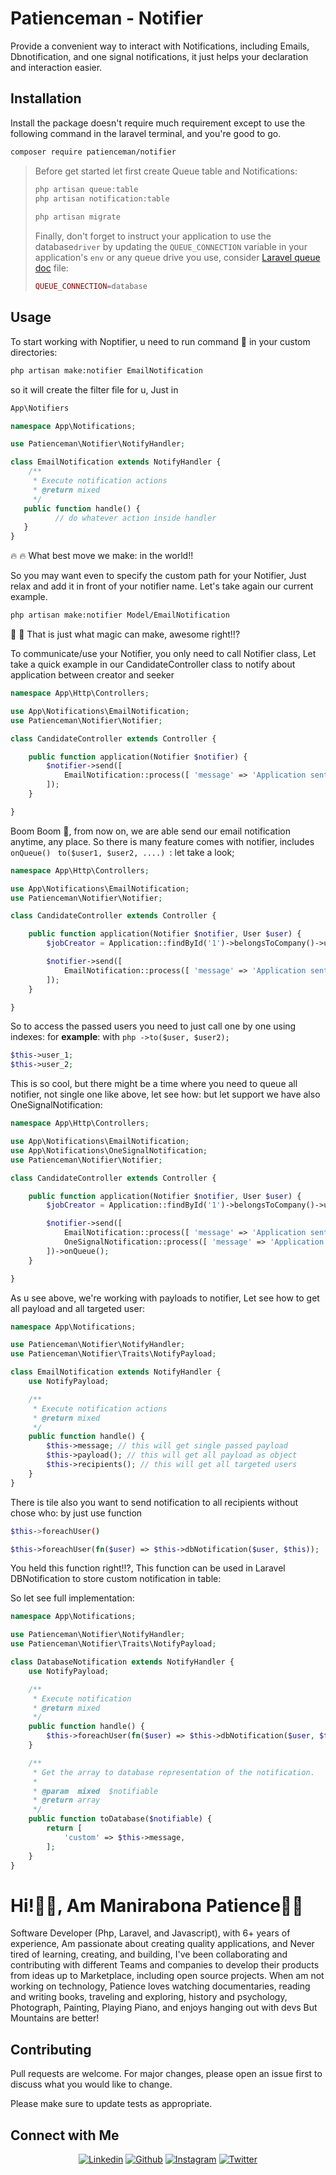 # Patienceman - Notifier

Provide a convenient way to interact with Notifications, including Emails, Dbnotification, and one signal notifications,
it just helps your declaration and interaction easier.

## Installation

Install the package doesn't require much requirement except to use the following command in the laravel terminal,  and you're good to go.

```bash
composer require patienceman/notifier
```

> Before get started let first create Queue table and Notifications:
> ```bash 
> php artisan queue:table
> php artisan notification:table
>  
> php artisan migrate
> ```
> 
> Finally, don't forget to instruct your application to use the database```driver``` by updating the ```QUEUE_CONNECTION``` variable in your application's ```env``` or any queue drive you use, consider [Laravel queue doc](https://laravel.com/docs/8.x/queues) file:
> ```php 
> QUEUE_CONNECTION=database 
> ```

## Usage

To start working with Noptifier,  u need to run command :tada: 
in your custom directories:

```bash
php artisan make:notifier EmailNotification
```
so it will create the filter file for u, Just in 
```php 
App\Notifiers
```

```PHP
namespace App\Notifications;

use Patienceman\Notifier\NotifyHandler;

class EmailNotification extends NotifyHandler {
    /**
     * Execute notification actions
     * @return mixed
     */
   public function handle() {
          // do whatever action inside handler
   }
}
```
:fire: :fire: What best move we make: in the world!!

So you may want even to specify the custom path for your Notifier, Just relax and add it in front of your notifier name.
Let's take again our current example.

```bash
php artisan make:notifier Model/EmailNotification
```
:wave: :wave: That is just what magic can make, awesome right!!?

To communicate/use your Notifier, you only need to call Notifier class, 
Let take a quick example in our CandidateController class to notify about application between creator and seeker

```PHP
namespace App\Http\Controllers;

use App\Notifications\EmailNotification;
use Patienceman\Notifier\Notifier;

class CandidateController extends Controller {

    public function application(Notifier $notifier) {
        $notifier->send([
            EmailNotification::process([ 'message' => 'Application sent to job sent' ]),
        ]);
    }

}
```
Boom Boom 🎉, from now on, we are able send our email notification anytime, any place.
So there is many feature comes with notifier, includes ```onQueue() ``` ```to($user1, $user2, ....) ```: let take a look;

```PHP
namespace App\Http\Controllers;

use App\Notifications\EmailNotification;
use Patienceman\Notifier\Notifier;

class CandidateController extends Controller {

    public function application(Notifier $notifier, User $user) {
        $jobCreator = Application::findById('1')->belongsToCompany()->user_id;

        $notifier->send([
            EmailNotification::process([ 'message' => 'Application sent to job sent' ])->to($user, $jobCreator)->onQueue(),
        ]);
    }

}
```
So to access the passed users you need to just call one by one using indexes: for **example**:
with ```php ->to($user, $user2); ```
```PHP
$this->user_1;
$this->user_2;
```

This is so cool, but there might be a time where you need to queue all notifier, not single one like above, let see how:
but let support we have also OneSignalNotification: 

```PHP
namespace App\Http\Controllers;

use App\Notifications\EmailNotification;
use App\Notifications\OneSignalNotification;
use Patienceman\Notifier\Notifier;

class CandidateController extends Controller {

    public function application(Notifier $notifier, User $user) {
        $jobCreator = Application::findById('1')->belongsToCompany()->user_id;

        $notifier->send([
            EmailNotification::process([ 'message' => 'Application sent to job sent' ])->to($user, $jobCreator),
            OneSignalNotification::process([ 'message' => 'Application sent to job sent' ])->to($user),
        ])->onQueue();
    }

}
```
As u see above, we're working with payloads to notifier, Let see how to get all payload and all targeted user:

```PHP
namespace App\Notifications;

use Patienceman\Notifier\NotifyHandler;
use Patienceman\Notifier\Traits\NotifyPayload;

class EmailNotification extends NotifyHandler {
    use NotifyPayload;

    /**
     * Execute notification actions
     * @return mixed
     */
    public function handle() {
        $this->message; // this will get single passed payload
        $this->payload(); // this will get all payload as object
        $this->recipients(); // this will get all targeted users
    }
}
```
There is tile also you want to send notification to all recipients without chose who: by just use function 
```bash 
$this->foreachUser() 
```
```PHP 
$this->foreachUser(fn($user) => $this->dbNotification($user, $this)); 
```

You held this function right!!?, This function can be used in Laravel DBNotification to store custom notification in table:

So let see full implementation:
```PHP
namespace App\Notifications;

use Patienceman\Notifier\NotifyHandler;
use Patienceman\Notifier\Traits\NotifyPayload;

class DatabaseNotification extends NotifyHandler {
    use NotifyPayload;

    /**
     * Execute notification
     * @return mixed
     */
    public function handle() {
        $this->foreachUser(fn($user) => $this->dbNotification($user, $this));
    }

    /**
     * Get the array to database representation of the notification.
     *
     * @param  mixed  $notifiable
     * @return array
     */
    public function toDatabase($notifiable) {
        return [
            'custom' => $this->message,
        ];
    }
}
```

# Hi!👋🏼, Am Manirabona Patience🤴🏽
Software Developer (Php, Laravel, and Javascript), with 6+ years of experience, Am passionate about creating quality applications, and Never tired of learning, creating, and building,  I've been collaborating and contributing with different Teams and companies to develop their products from ideas up to Marketplace, including open source projects.
When am not working on technology, Patience loves watching documentaries, reading and writing books, traveling and exploring, history and psychology, Photograph, Painting, Playing Piano, and enjoys hanging out with devs But Mountains are better!

## Contributing
Pull requests are welcome. For major changes, please open an issue first to discuss what you would like to change.

Please make sure to update tests as appropriate.
## Connect with Me
<p align="center">
	<a href="https://www.linkedin.com/in/manirabona-patience-3b08051b4"><img alt="Linkedin" title="Manirabona patience Linkedin" src="https://img.shields.io/badge/LinkedIn-0077B5?style=for-the-badge&logo=linkedin&logoColor=white"></a>
  <a href="https://github.com/manirabona-programer/manirabona-programer"><img alt="Github" title="Manirabona patience Github" src="https://img.shields.io/badge/GitHub-100000?style=for-the-badge&logo=github&logoColor=white"></a>
  <a href="https://www.instagram.com/manirabona_walker"><img alt="Instagram" title="Manirabona Patience Instagram" src="https://img.shields.io/badge/Instagram-E4405F?style=for-the-badge&logo=instagram&logoColor=white"></a>
	  <a href="https://twitter.com/ManirabonaW"><img alt="Twitter" title="Manirabona Patience Twitter" src="https://img.shields.io/badge/Twitter-1DA1F2?style=for-the-badge&logo=twitter&logoColor=white"></a>
	  </p>
